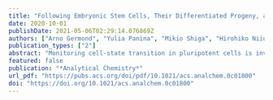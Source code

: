 ```yaml
---
title: "Following Embryonic Stem Cells, Their Differentiated Progeny, and Cell-State Changes During iPS Reprogramming by Raman Spectroscopy"
date: 2020-10-01
publishDate: 2021-05-06T02:29:14.076869Z
authors: ["Arno Germond", "Yulia Panina", "Mikio Shiga", "Hirohiko Niioka", "Tomonobu M. Watanabe"]
publication_types: ["2"]
abstract: "Monitoring cell-state transition in pluripotent cells is invaluable for application and basic research. In this study, we demonstrate the pertinence of noninvasive, label-free Raman spectroscopy to monitor and characterize the cell-state transition of mouse stem cells undergoing reprogramming. Using an isogenic cell line of mouse stem cells, reprogramming from neuronal cells was performed, and we showcase a comparative analysis of living single-cell spectral data of the original stem cells, their neuronal progenitors, and reprogrammed cells. Neural network, regression models, and ratiometric analyses were used to discriminate the cell states and extract several important biomarkers specific to differentiation or reprogramming. Our results indicated that the Raman spectrum allowed us to build a low-dimensional space allowing us to monitor and characterize the dynamics of cell-state transition at a single-cell level, scattered in heterogeneous populations. The ability of monitoring pluripotency by Raman spectroscopy and distinguishing differences between ES and reprogrammed cells is also discussed."
featured: false
publication: "*Analytical Chemistry*"
url_pdf: "https://pubs.acs.org/doi/pdf/10.1021/acs.analchem.0c01800"
doi: "https://doi.org/10.1021/acs.analchem.0c01800"
---
```



